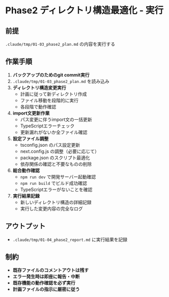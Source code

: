 # Phase2 ディレクトリ構造最適化 - 実行

## 前提
`.claude/tmp/01-03_phase2_plan.md` の内容を実行する

## 作業手順
1. **バックアップのためのgit commit実行**
2. `.claude/tmp/01-03_phase2_plan.md` を読み込み
3. **ディレクトリ構造変更実行**
   - 計画に従って新ディレクトリ作成
   - ファイル移動を段階的に実行
   - 各段階で動作確認
4. **import文更新作業**
   - パス変更に伴うimport文の一括更新
   - TypeScriptエラーチェック
   - 更新漏れがないか全ファイル確認
5. **設定ファイル調整**
   - tsconfig.json のパス設定更新
   - next.config.js の調整（必要に応じて）
   - package.json のスクリプト最適化
   - 依存関係の確認と不要なものの削除
6. **総合動作確認**
   - `npm run dev` で開発サーバー起動確認
   - `npm run build` でビルド成功確認
   - TypeScriptエラーがないことを確認
7. **実行結果記録**
   - 新しいディレクトリ構造の詳細記録
   - 実行した変更内容の完全なログ

## アウトプット
- `.claude/tmp/01-04_phase2_report.md` に実行結果を記録

## 制約
- **既存ファイルのコメントアウトは残す**
- **エラー発生時は即座に報告・中断**
- **既存機能の動作確認を必ず実行**
- **計画ファイルの指示に厳密に従う**